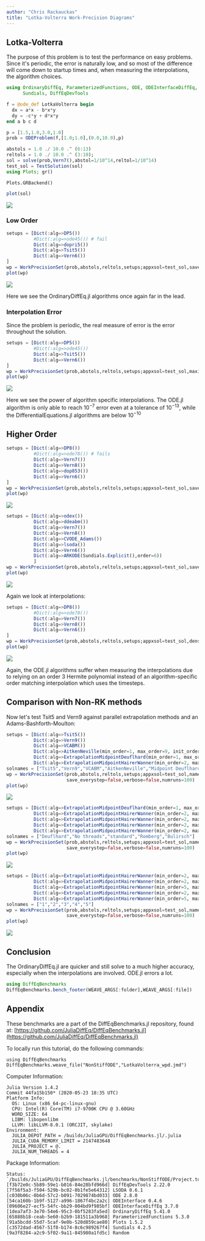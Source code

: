 ```yaml
---
author: "Chris Rackauckas"
title: "Lotka-Volterra Work-Precision Diagrams"
---
```



## Lotka-Volterra

The purpose of this problem is to test the performance on easy problems. Since it's periodic, the error is naturally low, and so most of the difference will come down to startup times and, when measuring the interpolations, the algorithm choices.

````julia
using OrdinaryDiffEq, ParameterizedFunctions, ODE, ODEInterfaceDiffEq, LSODA,
      Sundials, DiffEqDevTools

f = @ode_def LotkaVolterra begin
  dx = a*x - b*x*y
  dy = -c*y + d*x*y
end a b c d

p = [1.5,1.0,3.0,1.0]
prob = ODEProblem(f,[1.0;1.0],(0.0,10.0),p)

abstols = 1.0 ./ 10.0 .^ (6:13)
reltols = 1.0 ./ 10.0 .^ (3:10);
sol = solve(prob,Vern7(),abstol=1/10^14,reltol=1/10^14)
test_sol = TestSolution(sol)
using Plots; gr()
````


````
Plots.GRBackend()
````



````julia
plot(sol)
````


![](figures/LotkaVolterra_wpd_2_1.png)



### Low Order

````julia
setups = [Dict(:alg=>DP5())
          #Dict(:alg=>ode45()) # fail
          Dict(:alg=>dopri5())
          Dict(:alg=>Tsit5())
          Dict(:alg=>Vern6())
]
wp = WorkPrecisionSet(prob,abstols,reltols,setups;appxsol=test_sol,save_everystep=false,maxiters=10000,numruns=100)
plot(wp)
````


![](figures/LotkaVolterra_wpd_3_1.png)



Here we see the OrdinaryDiffEq.jl algorithms once again far in the lead.

### Interpolation Error

Since the problem is periodic, the real measure of error is the error throughout the solution.

````julia
setups = [Dict(:alg=>DP5())
          #Dict(:alg=>ode45())
          Dict(:alg=>Tsit5())
          Dict(:alg=>Vern6())
]
wp = WorkPrecisionSet(prob,abstols,reltols,setups;appxsol=test_sol,maxiters=10000,error_estimate=:L2,dense_errors=true,numruns=100)
plot(wp)
````


![](figures/LotkaVolterra_wpd_4_1.png)



Here we see the power of algorithm specific interpolations. The ODE.jl algorithm is only able to reach $10^{-7}$ error even at a tolerance of $10^{-13}$, while the DifferentialEquations.jl algorithms are below $10^{-10}$

## Higher Order

````julia
setups = [Dict(:alg=>DP8())
          #Dict(:alg=>ode78()) # fails
          Dict(:alg=>Vern7())
          Dict(:alg=>Vern8())
          Dict(:alg=>dop853())
          Dict(:alg=>Vern6())
]
wp = WorkPrecisionSet(prob,abstols,reltols,setups;appxsol=test_sol,save_everystep=false,maxiters=1000,numruns=100)
plot(wp)
````


![](figures/LotkaVolterra_wpd_5_1.png)

````julia
setups = [Dict(:alg=>odex())
          Dict(:alg=>ddeabm())
          Dict(:alg=>Vern7())
          Dict(:alg=>Vern8())
          Dict(:alg=>CVODE_Adams())
          Dict(:alg=>lsoda())
          Dict(:alg=>Vern6())
          Dict(:alg=>ARKODE(Sundials.Explicit(),order=6))
          ]
wp = WorkPrecisionSet(prob,abstols,reltols,setups;appxsol=test_sol,save_everystep=false,maxiters=1000,numruns=100)
plot(wp)
````


![](figures/LotkaVolterra_wpd_6_1.png)



Again we look at interpolations:

````julia
setups = [Dict(:alg=>DP8())
          #Dict(:alg=>ode78())
          Dict(:alg=>Vern7())
          Dict(:alg=>Vern8())
          Dict(:alg=>Vern6())
]
wp = WorkPrecisionSet(prob,abstols,reltols,setups;appxsol=test_sol,dense=true,maxiters=1000,error_estimate=:L2,numruns=100)
plot(wp)
````


![](figures/LotkaVolterra_wpd_7_1.png)



Again, the ODE.jl algorithms suffer when measuring the interpolations due to relying on an order 3 Hermite polynomial instead of an algorithm-specific order matching interpolation which uses the timesteps.

## Comparison with Non-RK methods

Now let's test Tsit5 and Vern9 against parallel extrapolation methods and an
Adams-Bashforth-Moulton:

````julia
setups = [Dict(:alg=>Tsit5())
          Dict(:alg=>Vern9())
          Dict(:alg=>VCABM())
          Dict(:alg=>AitkenNeville(min_order=1, max_order=9, init_order=4, threading=true))
          Dict(:alg=>ExtrapolationMidpointDeuflhard(min_order=1, max_order=9, init_order=4, threading=true))
          Dict(:alg=>ExtrapolationMidpointHairerWanner(min_order=2, max_order=11, init_order=4, threading=true))]
solnames = ["Tsit5","Vern9","VCABM","AitkenNeville","Midpoint Deuflhard","Midpoint Hairer Wanner"]
wp = WorkPrecisionSet(prob,abstols,reltols,setups;appxsol=test_sol,names=solnames,
                      save_everystep=false,verbose=false,numruns=100)
plot(wp)
````


![](figures/LotkaVolterra_wpd_8_1.png)

````julia
setups = [Dict(:alg=>ExtrapolationMidpointDeuflhard(min_order=1, max_order=9, init_order=9, threading=false))
          Dict(:alg=>ExtrapolationMidpointHairerWanner(min_order=2, max_order=11, init_order=4, threading=false))
          Dict(:alg=>ExtrapolationMidpointHairerWanner(min_order=2, max_order=11, init_order=4, threading=true))
          Dict(:alg=>ExtrapolationMidpointHairerWanner(min_order=2, max_order=11, init_order=4, sequence = :romberg, threading=true))
          Dict(:alg=>ExtrapolationMidpointHairerWanner(min_order=2, max_order=11, init_order=4, sequence = :bulirsch, threading=true))]
solnames = ["Deuflhard","No threads","standard","Romberg","Bulirsch"]
wp = WorkPrecisionSet(prob,abstols,reltols,setups;appxsol=test_sol,names=solnames,
                      save_everystep=false,verbose=false,numruns=100)
plot(wp)
````


![](figures/LotkaVolterra_wpd_9_1.png)

````julia
setups = [Dict(:alg=>ExtrapolationMidpointHairerWanner(min_order=2, max_order=11, init_order=10, threading=true))
          Dict(:alg=>ExtrapolationMidpointHairerWanner(min_order=2, max_order=11, init_order=4, threading=true))
          Dict(:alg=>ExtrapolationMidpointHairerWanner(min_order=5, max_order=11, init_order=10, threading=true))
          Dict(:alg=>ExtrapolationMidpointHairerWanner(min_order=2, max_order=15, init_order=10, threading=true))
          Dict(:alg=>ExtrapolationMidpointHairerWanner(min_order=5, max_order=7, init_order=6, threading=true))]
solnames = ["1","2","3","4","5"]
wp = WorkPrecisionSet(prob,abstols,reltols,setups;appxsol=test_sol,names=solnames,
                      save_everystep=false,verbose=false,numruns=100)
plot(wp)
````


![](figures/LotkaVolterra_wpd_10_1.png)




## Conclusion

The OrdinaryDiffEq.jl are quicker and still solve to a much higher accuracy, especially when the interpolations are involved. ODE.jl errors a lot.

````julia
using DiffEqBenchmarks
DiffEqBenchmarks.bench_footer(WEAVE_ARGS[:folder],WEAVE_ARGS[:file])
````



## Appendix

These benchmarks are a part of the DiffEqBenchmarks.jl repository, found at: [https://github.com/JuliaDiffEq/DiffEqBenchmarks.jl](https://github.com/JuliaDiffEq/DiffEqBenchmarks.jl)

To locally run this tutorial, do the following commands:

```
using DiffEqBenchmarks
DiffEqBenchmarks.weave_file("NonStiffODE","LotkaVolterra_wpd.jmd")
```

Computer Information:

```
Julia Version 1.4.2
Commit 44fa15b150* (2020-05-23 18:35 UTC)
Platform Info:
  OS: Linux (x86_64-pc-linux-gnu)
  CPU: Intel(R) Core(TM) i7-9700K CPU @ 3.60GHz
  WORD_SIZE: 64
  LIBM: libopenlibm
  LLVM: libLLVM-8.0.1 (ORCJIT, skylake)
Environment:
  JULIA_DEPOT_PATH = /builds/JuliaGPU/DiffEqBenchmarks.jl/.julia
  JULIA_CUDA_MEMORY_LIMIT = 2147483648
  JULIA_PROJECT = @.
  JULIA_NUM_THREADS = 4

```

Package Information:

```
Status: `/builds/JuliaGPU/DiffEqBenchmarks.jl/benchmarks/NonStiffODE/Project.toml`
[f3b72e0c-5b89-59e1-b016-84e28bfd966d] DiffEqDevTools 2.22.0
[7f56f5a3-f504-529b-bc02-0b1fe5e64312] LSODA 0.6.1
[c030b06c-0b6d-57c2-b091-7029874bd033] ODE 2.8.0
[54ca160b-1b9f-5127-a996-1867f4bc2a2c] ODEInterface 0.4.6
[09606e27-ecf5-54fc-bb29-004bd9f985bf] ODEInterfaceDiffEq 3.7.0
[1dea7af3-3e70-54e6-95c3-0bf5283fa5ed] OrdinaryDiffEq 5.41.0
[65888b18-ceab-5e60-b2b9-181511a3b968] ParameterizedFunctions 5.3.0
[91a5bcdd-55d7-5caf-9e0b-520d859cae80] Plots 1.5.2
[c3572dad-4567-51f8-b174-8c6c989267f4] Sundials 4.2.5
[9a3f8284-a2c9-5f02-9a11-845980a1fd5c] Random 
```

